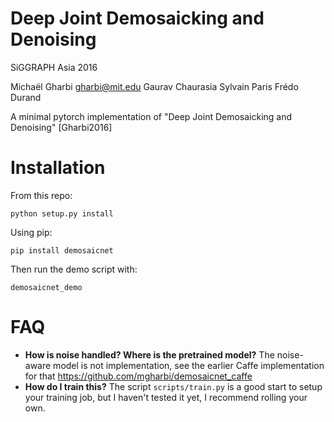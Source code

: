 # Deep Joint Demosaicking and Denoising
SiGGRAPH Asia 2016

Michaël Gharbi gharbi@mit.edu Gaurav Chaurasia Sylvain Paris Frédo Durand

A minimal pytorch implementation of "Deep Joint Demosaicking and Denoising" [Gharbi2016]

# Installation

From this repo:

```shell
python setup.py install
```

Using pip:

```shell
pip install demosaicnet
```

Then run the demo script with:

```shell
demosaicnet_demo
```
# FAQ

- **How is noise handled? Where is the pretrained model?** The noise-aware model is not implementation, see the earlier Caffe implementation for that <https://github.com/mgharbi/demosaicnet_caffe>
- **How do I train this?** The script `scripts/train.py` is a good start to setup your training job, but I haven't tested it yet, I recommend rolling your own.
